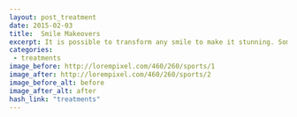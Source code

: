 ```yaml
---
layout: post_treatment
date: 2015-02-03
title:  Smile Makeovers
excerpt: It is possible to transform any smile to make it stunning. Sometimes it is as simple as placing a few artfully placed white fillings, and other times it may require a combination of straightening, whitening, and veneers to achieve the perfect result.
categories:
 - treatments
image_before: http://lorempixel.com/460/260/sports/1
image_after: http://lorempixel.com/460/260/sports/2
image_before_alt: before
image_after_alt: after
hash_link: "treatments"
---
```

